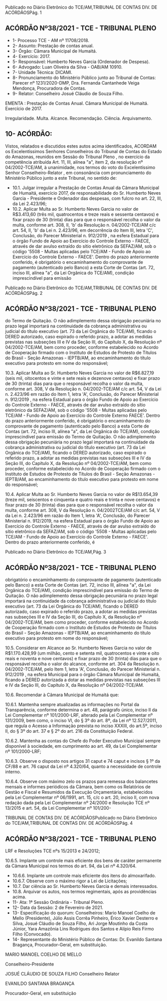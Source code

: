Publicado  no  Diário  Eletrônico do TCE/AM,TRIBUNAL DE CONTAS DIV. DE ACÓRDÃOSPág. 1

## ACÓRDÃO Nº38/2021 - TCE - TRIBUNAL PLENO

- 1- Processo TCE - AM nº 11708/2018.
- 2- Assunto: Prestação de contas anual.
- 3- Órgão: Câmara Municipal de Humaitá.
- 4- Exercício: 2017.
- 5- Responsável: Humberto Neves Garcia (Ordenador de Despesa).
- 6- Advogado: Luan Oliveira da Silva - OAB/AM 10910.
- 7- Unidade Técnica: DICAMI.
- 8- Pronunciamento  do  Ministério  Público  junto  ao  Tribunal  de  Contas: Parecer  nº 1231/2020-DMP, Dra. Fernanda Cantanhede Veiga Mendonça, Procuradora de Contas.
- 9- Relator: Conselheiro Josué Cláudio de Souza Filho.

EMENTA : Prestação  de  Contas  Anual. Câmara Municipal de Humaitá. Exercício de 2017.

Irregularidade. Multa. Alcance. Recomendação. Ciência. Arquivamento.

## 10-  ACÓRDÃO:

Vistos, relatados e discutidos estes autos acima identificados, ACORDAM os Excelentíssimos Senhores Conselheiros do Tribunal de Contas do Estado do Amazonas, reunidos em Sessão do Tribunal Pleno , no exercício da competência atribuída Art. 11, III, alínea "a", item 2, da resolução nº 04/2002-TCE/AM, à unanimidade, nos termos do voto do Excelentíssimo Senhor Conselheiro-Relator , em consonância com pronunciamento do Ministério Público junto a este Tribunal, no sentido de:

- 10.1. Julgar  irregular a  Prestação  de  Contas  Anual da  Câmara  Municipal  de Humaitá,  exercício  2017,  de  responsabilidade  do Sr.  Humberto  Neves Garcia - Presidente e Ordenador das despesas, com fulcro no art. 22, III, da Lei 2.423/96;
- 10.2. Aplicar Multa ao Sr. Humberto Neves Garcia no valor de R$3.413,60 (três  mil,  quatrocentos  e  treze  reais  e  sessenta  centavos) e fixar prazo de 30 (trinta) dias para que o responsável recolha o valor da multa, conforme art. 308, II, 'b' da Resolução n. 04/2002-TCE/AM c/c art. 54,  II,  'b'  da  Lei  n.  2.423/96,  em  decorrência  do  Item  III,  letra  'C', Conclusão, do Parecer Ministerial n. 912/2019 , na esfera Estadual para o órgão Fundo de Apoio ao Exercício do Controle Externo - FAECE, através de  dar avulso  extraído  do  sítio  eletrônico  da  SEFAZ/AM,  sob  o  código '5508 - Multas aplicadas pelo TCE/AM - Fundo de Apoio ao Exercício do Controle Externo - FAECE'. Dentro do prazo anteriormente conferido, é obrigatório o encaminhamento do comprovante de pagamento (autenticado pelo Banco) a esta Corte de Contas (art. 72, inciso III, alínea "a", da Lei Orgânica do TCE/AM), condição imprescindível para emissão

Publicado  no  Diário  Eletrônico do TCE/AM,TRIBUNAL DE CONTAS DIV. DE ACÓRDÃOSPág. 2

## ACÓRDÃO Nº38/2021 - TCE - TRIBUNAL PLENO

do Termo de Quitação. O não adimplemento dessa obrigação pecuniária no  prazo  legal  importará  na  continuidade  da  cobrança  administrativa  ou judicial do título executivo (art. 73 da Lei Orgânica do TCE/AM), ficando o DERED autorizado, caso expirado o referido prazo, a adotar as medidas previstas nas subseções III e IV da Seção III, do Capítulo X, da Resolução nº  04/2002-TCE/AM,  bem  como  proceder,  conforme  estabelecido  no Acordo de Cooperação firmado com o Instituto de Estudos de Protesto de Títulos do Brasil - Seção Amazonas - IEPTB/AM, ao encaminhamento do título executivo para protesto em nome do responsável;

10.3. Aplicar  Multa ao Sr.  Humberto Neves Garcia no  valor  de R$6.827,19 (seis  mil,  oitocentos  e  vinte  e  sete  reais  e  dezenove  centavos)  e  fixar prazo  de  30  (trinta)  dias para  que  o  responsável  recolha  o  valor  da multa, conforme art. 308, V da Resolução n. 04/2002-TCE/AM c/c art. 54, V da Lei n. 2.423/96 em razão do Item 1, letra 'A', Conclusão, do Parecer Ministerial n. 912/2019 , na esfera Estadual para o órgão Fundo de Apoio ao Exercício do Controle Externo - FAECE, através de dar avulso extraído do sítio eletrônico da SEFAZ/AM, sob o código '5508 - Multas aplicadas pelo  TCE/AM  -  Fundo  de  Apoio  ao  Exercício  do  Controle  Externo  FAECE'.  Dentro  do prazo anteriormente conferido, é obrigatório o encaminhamento do comprovante de pagamento (autenticado pelo Banco)  a  esta  Corte  de  Contas  (art.  72,  inciso  III,  alínea  "a",  da  Lei Orgânica do TCE/AM), condição imprescindível para emissão do Termo de Quitação. O não adimplemento dessa obrigação pecuniária no prazo legal importará na continuidade da cobrança administrativa ou judicial do título  executivo  (art.  73  da  Lei  Orgânica  do TCE/AM), ficando o DERED autorizado, caso expirado o referido prazo, a adotar as medidas previstas nas  subseções  III  e  IV  da  Seção  III,  do  Capítulo  X,  da  Resolução  nº 04/2002-TCE/AM, bem como proceder, conforme estabelecido no Acordo de Cooperação firmado com o Instituto de Estudos de Protesto de Títulos do  Brasil  -  Seção  Amazonas  -  IEPTB/AM,  ao  encaminhamento  do  título executivo para protesto em nome do responsável;

10.4. Aplicar Multa ao Sr. Humberto Neves Garcia no valor de R$13.654,39 (treze  mil,  seiscentos  e  cinquenta  e  quatro  reais  e  trinta  e nove centavos) e fixar prazo de 30 (trinta) dias para que o responsável recolha o valor da multa, conforme art. 308, V da Resolução n. 04/2002TCE/AM c/c art. 54, V da Lei n. 2.423/96 em razão do Item 1, letra 'A', Conclusão, do Parecer Ministerial n. 912/2019, na esfera Estadual para o órgão Fundo de Apoio ao Exercício do Controle Externo - FAECE, através de  dar avulso  extraído  do  sítio  eletrônico  da  SEFAZ/AM,  sob  o  código '5508 - Multas aplicadas pelo TCE/AM - Fundo de Apoio ao Exercício do Controle Externo - FAECE'. Dentro do prazo anteriormente conferido, é

Publicado  no  Diário  Eletrônico do TCE/AM,Pág. 3

## ACÓRDÃO Nº38/2021 - TCE - TRIBUNAL PLENO

obrigatório o encaminhamento do comprovante de pagamento (autenticado pelo Banco) a esta Corte de Contas (art. 72, inciso III, alínea "a", da Lei Orgânica do TCE/AM), condição imprescindível para emissão do Termo de Quitação. O não adimplemento dessa obrigação pecuniária no  prazo  legal  importará  na  continuidade  da  cobrança  administrativa  ou judicial do título executivo (art. 73 da Lei Orgânica do TCE/AM), ficando o DERED autorizado, caso expirado o referido prazo, a adotar as medidas previstas nas subseções III e IV da Seção III, do Capítulo X, da Resolução nº  04/2002-TCE/AM,  bem  como  proceder,  conforme  estabelecido  no Acordo de Cooperação firmado com o Instituto de Estudos de Protesto de Títulos do Brasil - Seção Amazonas - IEPTB/AM, ao encaminhamento do título executivo para protesto em nome do responsável;

10.5. Considerar  em  Alcance ao Sr.  Humberto  Neves  Garcia no  valor  de R$1.170.428,99 (um milhão,  cento  e  setenta  mil,  quatrocentos  e  vinte  e oito  reais  e  noventa  e  nove  centavos)  e  fixar prazo de 30 (trinta)  dias para que o responsável recolha o valor do alcance, conforme art. 304 da Resolução  n.  04/2002-TCE/AM,  pelo  Item  1,  letra  'A',  Conclusão,  do Parecer  Ministerial  n.  912/2019  ,  na  esfera  Municipal  para  o  órgão Câmara Municipal  de  Humaitá, ficando  a  DERED  autorizada  a  dotar  as medidas previstas nas subseções III e IV da Seção III, do Capítulo X, da Resolução nº 04/2002-TCE/AM.

10.6. Recomendar à Câmara Municipal de Humaitá que:

10.6.1. Mantenha sempre atualizadas as informações no Portal da Transparência, conforme determina o art. 48, parágrafo único, inciso II da Lei  Complementar nº 101/2000-LRF, alterado pela Lei Complementar nº 131/2009,  bem  como,  o  inciso  VI,  do  §  3º  do  art.  8º, da  Lei nº 12.527/2011, que regula o Acesso a Informação prevista no inciso XXXIII, do art.5º, inciso II, do § 3º do art. 37 e § 2º do art. 216 da Constituição Federal.

10.6.2. Mantenha as contas do Chefe do Poder Executivo Municipal sempre disponível à sociedade, em cumprimento ao art. 49, da Lei Complementar nº 101/2000-LRF;

10.6.3. Observe  o  disposto  nos  artigos  31  caput  e  74  caput  e incisos  §  1º  da  CF/88  e  art.  76  caput  da  Lei  nº  4.320/64,  quanto  a necessidade de controle interno.

10.6.4. Observe  com  máximo  zelo  os  prazos  para  remessa  dos balancetes  mensais  e  informes  periódicos  da  Câmara,  bem  como  os Relatórios de Gestão e Fiscal e Resumidos da Execução Orçamentária, estabelecidos  pela  Lei  Complementar  nº  06/1991,  art.  15,  c/c  o  art.  20, inciso  II,  com  nova  redação  dada  pela  Lei  Complementar  nº  24/2000  e Resolução TCE nº 13/2015 e art. 54, da Lei Complementar nº 101/200-

TRIBUNAL DE CONTAS DIV. DE ACÓRDÃOSPublicado  no  Diário  Eletrônico do TCE/AM,TRIBUNAL DE CONTAS DIV. DE ACÓRDÃOSPág. 4

## ACÓRDÃO Nº38/2021 - TCE - TRIBUNAL PLENO

LRF e Resoluções TCE nºs 15/2013 e 24/2012;

10.6.5. Implante  um  controle  mais  eficiente  dos  bens  de  caráter permanente  da  Câmara  Municipal  nos  termos  do  art.  94,  da  Lei  nº 4.320/64.

- 10.6.6. Implante um controle mais eficiente dos itens do almoxarifado.
- 10.6.7. Observe com o máximo rigor a Lei de Licitações;
- 10.7. Dar ciência ao Sr. Humberto Neves Garcia e demais interessados.
- 10.8. Arquivar os autos, nos termos regimentais, após as providências acima.
- 11-  Ata: 1ª Sessão Ordinária - Tribunal Pleno.
- 12-  Data da Sessão: 2 de Fevereiro de 2021.
- 13-  Especificação do quorum: Conselheiros: Mario Manoel Coelho de Mello (Presidente), Júlio Assis Corrêa Pinheiro, Érico Xavier Desterro e Silva, Josué Cláudio de Souza Filho, Ari Jorge Moutinho da Costa Júnior, Yara Amazônia Lins Rodrigues dos Santos e Alípio Reis Firmo Filho (Convocado).
- 14-  Representante do Ministério Público de Contas: Dr. Evanildo Santana Bragança, Procurador-Geral, em substituição.

MARIO MANOEL COELHO DE MELLO

Conselheiro-Presidente

JOSUÉ CLÁUDIO DE SOUZA FILHO Conselheiro Relator

EVANILDO SANTANA BRAGANÇA

Procurador-Geral, em substituição